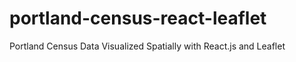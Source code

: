 # portland-census-react-leaflet
Portland Census Data Visualized Spatially with React.js and Leaflet
